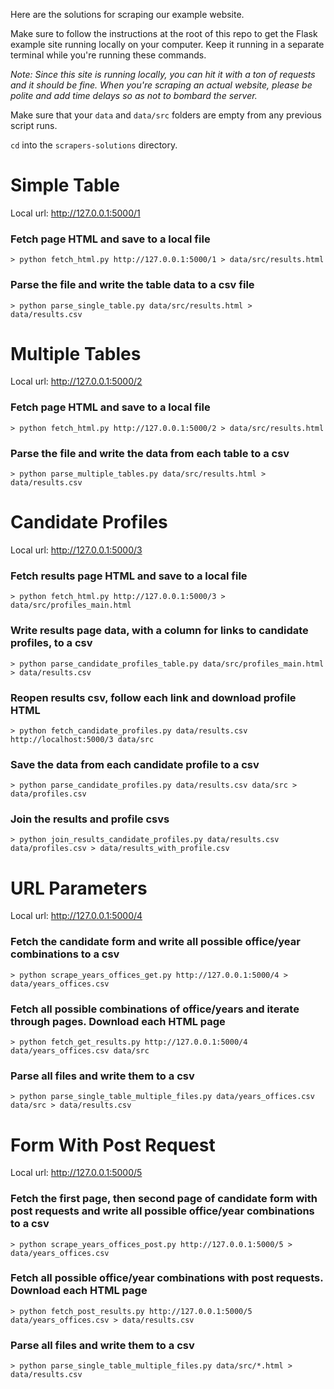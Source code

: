 Here are the solutions for scraping our example website.

Make sure to follow the instructions at the root of this repo to get the Flask example site running locally on your computer. Keep it running in a separate terminal while you're running these commands.

*Note: Since this site is running locally, you can hit it with a ton of requests and it should be fine. When you're scraping an actual website, please be polite and add time delays so as not to bombard the server.*

Make sure that your `data` and `data/src` folders are empty from any previous script runs.

`cd` into the `scrapers-solutions` directory.

# Simple Table
Local url: http://127.0.0.1:5000/1

### Fetch page HTML and save to a local file
`> python fetch_html.py http://127.0.0.1:5000/1 > data/src/results.html`

### Parse the file and write the table data to a csv file
`> python parse_single_table.py data/src/results.html > data/results.csv`


# Multiple Tables
Local url: http://127.0.0.1:5000/2

### Fetch page HTML and save to a local file
`> python fetch_html.py http://127.0.0.1:5000/2 > data/src/results.html`

### Parse the file and write the data from each table to a csv
`> python parse_multiple_tables.py data/src/results.html > data/results.csv`

# Candidate Profiles
Local url: http://127.0.0.1:5000/3

### Fetch results page HTML and save to a local file
`> python fetch_html.py http://127.0.0.1:5000/3 > data/src/profiles_main.html`
### Write results page data, with a column for links to candidate profiles, to a csv
`> python parse_candidate_profiles_table.py data/src/profiles_main.html > data/results.csv`
### Reopen results csv, follow each link and download profile HTML
`> python fetch_candidate_profiles.py data/results.csv http://localhost:5000/3 data/src`
### Save the data from each candidate profile to a csv
`> python parse_candidate_profiles.py data/results.csv data/src > data/profiles.csv`
### Join the results and profile csvs
`> python join_results_candidate_profiles.py data/results.csv data/profiles.csv > data/results_with_profile.csv`

# URL Parameters
Local url: http://127.0.0.1:5000/4

### Fetch the candidate form and write all possible office/year combinations to a csv
`> python scrape_years_offices_get.py http://127.0.0.1:5000/4 > data/years_offices.csv`

### Fetch all possible combinations of office/years and iterate through pages. Download each HTML page
`> python fetch_get_results.py http://127.0.0.1:5000/4 data/years_offices.csv data/src`

### Parse all files and write them to a csv
`> python parse_single_table_multiple_files.py data/years_offices.csv data/src > data/results.csv`

# Form With Post Request
Local url: http://127.0.0.1:5000/5

### Fetch the first page, then second page of candidate form with post requests and write all possible office/year combinations to a csv
`> python scrape_years_offices_post.py http://127.0.0.1:5000/5 > data/years_offices.csv`

### Fetch all possible office/year combinations with post requests. Download each HTML page
`> python fetch_post_results.py http://127.0.0.1:5000/5 data/years_offices.csv > data/results.csv`

### Parse all files and write them to a csv
`> python parse_single_table_multiple_files.py data/src/*.html > data/results.csv`
